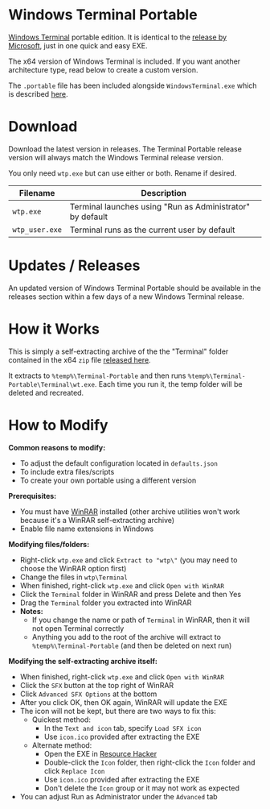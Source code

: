 # Windows Terminal Portable

[Windows Terminal](https://github.com/microsoft/terminal) portable edition. It is identical to the [release by Microsoft](https://github.com/microsoft/terminal/releases), just in one quick and easy EXE.

The x64 version of Windows Terminal is included. If you want another architecture type, read below to create a custom version.

The `.portable` file has been included alongside `WindowsTerminal.exe` which is described [here](https://learn.microsoft.com/en-us/windows/terminal/distributions#windows-terminal-portable).

# Download

Download the latest version in releases. The Terminal Portable release version will always match the Windows Terminal release version.

You only need `wtp.exe` but can use either or both. Rename if desired.

|Filename|Description|
|--|--|
|`wtp.exe`|Terminal launches using "Run as Administrator" by default|
|`wtp_user.exe`|Terminal runs as the current user by default|

# Updates / Releases

An updated version of Windows Terminal Portable should be available in the releases section within a few days of a new Windows Terminal release.

# How it Works

This is simply a self-extracting archive of the the "Terminal" folder contained in the x64 `zip` file [released here](https://github.com/microsoft/terminal/releases).

It extracts to `%temp%\Terminal-Portable` and then runs `%temp%\Terminal-Portable\Terminal\wt.exe`. Each time you run it, the temp folder will be deleted and recreated.

# How to Modify

**Common reasons to modify:**
- To adjust the default configuration located in `defaults.json`
- To include extra files/scripts
- To create your own portable using a different version

**Prerequisites:**
- You must have [WinRAR](https://www.rarlab.com/) installed (other archive utilities won't work because it's a WinRAR self-extracting archive)
- Enable file name extensions in Windows

**Modifying files/folders:**
- Right-click `wtp.exe` and click `Extract to "wtp\"` (you may need to choose the WinRAR option first)
- Change the files in `wtp\Terminal`
- When finished, right-click `wtp.exe` and click `Open with WinRAR`
- Click the `Terminal` folder in WinRAR and press Delete and then Yes
- Drag the `Terminal` folder you extracted into WinRAR
- **Notes:**
  - If you change the name or path of `Terminal` in WinRAR, then it will not open Terminal correctly
  - Anything you add to the root of the archive will extract to `%temp%\Terminal-Portable` (and then be deleted on next run)

**Modifying the self-extracting archive itself:**
- When finished, right-click `wtp.exe` and click `Open with WinRAR`
- Click the `SFX` button at the top right of WinRAR
- Click `Advanced SFX Options` at the bottom
- After you click OK, then OK again, WinRAR will update the EXE
- The icon will not be kept, but there are two ways to fix this:
  - Quickest method:
    - In the `Text and icon` tab, specify `Load SFX icon`
    - Use `icon.ico` provided after extracting the EXE
  - Alternate method:
    - Open the EXE in [Resource Hacker](http://angusj.com/resourcehacker/)
    - Double-click the `Icon` folder, then right-click the `Icon` folder and click `Replace Icon`
    - Use `icon.ico` provided after extracting the EXE
    - Don't delete the `Icon` group or it may not work as expected
- You can adjust Run as Administrator under the `Advanced` tab